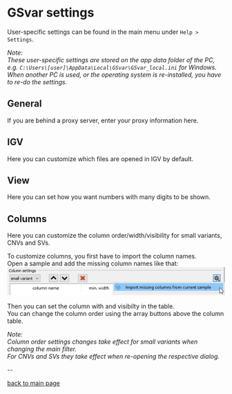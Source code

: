 # GSvar settings

User-specific settings can be found in the main menu under `Help > Settings`.  

*Note:  
These user-specific settings are stored on the app data folder of the PC, e.g. `C:\Users\[user]\AppData\Local\GSvar\GSvar_local.ini` for Windows.  
When another PC is used, or the operating system is re-installed, you have to re-do the settings.*

## General

If you are behind a proxy server, enter your proxy information here.

## IGV

Here you can customize which files are opened in IGV by default.

## View

Here you can set how you want numbers with many digits to be shown.

## Columns

Here you can customize the column order/width/visibility for small variants, CNVs and SVs.

To customize columns, you first have to import the column names.  
Open a sample and add the missing column names like that:  
![alt text](settings_columns_init.png)

Then you can set the column with and visibilty in the table.  
You can change the column order using the array buttons above the column table.

*Note:  
Column order settings changes take effect for small variants when changing the main filter.  
For CNVs and SVs they take effect when re-opening the respective dialog.*

--

[back to main page](index.md)
